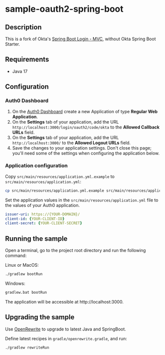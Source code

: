# sample-oauth2-spring-boot

## Description

This is a fork of Okta's [Spring Boot Login - MVC](https://github.com/auth0-samples/auth0-spring-boot-login-samples/tree/master/mvc-login), without Okta Spring Boot Starter. 

## Requirements

- Java 17

## Configuration

### Auth0 Dashboard
1. On the [Auth0 Dashboard](https://manage.auth0.com/#/clients) create a new Application of type **Regular Web Application**.
1. On the **Settings** tab of your application, add the URL `http://localhost:3000/login/oauth2/code/okta` to the **Allowed Callback URLs** field.
1. On the **Settings** tab of your application, add the URL `http://localhost:3000/` to the **Allowed Logout URLs** field.
1. Save the changes to your application settings. Don't close this page; you'll need some of the settings when configuring the application below.

### Application configuration

Copy `src/main/resources/application.yml.example` to `src/main/resources/application.yml`:

```bash
cp src/main/resources/application.yml.example src/main/resources/application.yml
```

Set the application values in the `src/main/resources/application.yml` file to the values of your Auth0 application.

```yaml
issuer-uri: https://{YOUR-DOMAIN}/
client-id: {YOUR-CLIENT-ID}
client-secret: {YOUR-CLIENT-SECRET}
```

## Running the sample

Open a terminal, go to the project root directory and run the following command:

Linux or MacOS:

```bash
./gradlew bootRun
```

Windows:

```bash
gradlew.bat bootRun 
```

The application will be accessible at http://localhost:3000.

## Upgrading the sample

Use [OpenRewrite](https://docs.openrewrite.org/) to upgrade to latest Java and SpringBoot.

Define latest recipes in `gradle/openrewrite.gradle`, and run:

```
./gradlew rewriteRun
```
